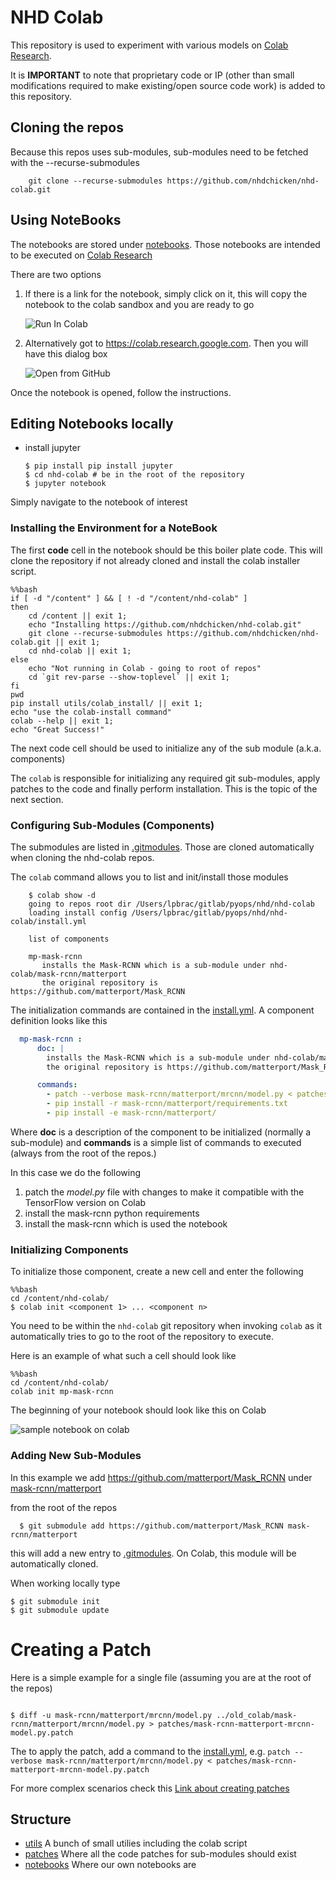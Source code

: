 # NHD Colab

This repository is used to experiment with various models on 
[Colab Research](https://colab.research.google.com/). 

It is **IMPORTANT** to note that proprietary code or IP
(other than small modifications required to make existing/open source code work)
is added to this repository.

## Cloning the repos

Because this repos uses sub-modules, sub-modules need to be fetched
with the --recurse-submodules

```shell script
    git clone --recurse-submodules https://github.com/nhdchicken/nhd-colab.git
```

## Using NoteBooks 

The notebooks are stored under [notebooks](notebooks). Those notebooks 
are intended to be executed on [Colab Research](https://colab.research.google.com/)

There are two options

1. If there is a link for the notebook, simply click on it, this will copy
   the notebook to the colab sandbox and you are ready to go

    ![Run In Colab](images/run-in-colab.png)

2. Alternatively got to https://colab.research.google.com. Then you will have this dialog box

    ![Open from GitHub](images/colab-opennd-dialog.png)
    
Once the notebook is opened, follow the instructions.

## Editing Notebooks locally

- install jupyter

    ```shell script
    $ pip install pip install jupyter
    $ cd nhd-colab # be in the root of the repository
    $ jupyter notebook
    ```

Simply navigate to the notebook of interest    

### Installing the Environment for a NoteBook

The first **code** cell in the notebook should be this boiler plate 
code. This will clone the repository if not already
cloned and install the colab installer script.

```shell script
%%bash
if [ -d "/content" ] && [ ! -d "/content/nhd-colab" ]
then
    cd /content || exit 1;
    echo "Installing https://github.com/nhdchicken/nhd-colab.git"
    git clone --recurse-submodules https://github.com/nhdchicken/nhd-colab.git || exit 1;
    cd nhd-colab || exit 1;
else
    echo "Not running in Colab - going to root of repos"
    cd `git rev-parse --show-toplevel` || exit 1;
fi
pwd
pip install utils/colab_install/ || exit 1;
echo "use the colab-install command"
colab --help || exit 1;
echo "Great Success!"
```

The next code cell should be used to initialize any of the sub module (a.k.a. components)

The ``colab`` is responsible for initializing any required git sub-modules, 
apply patches to the code and finally perform installation. This is the topic 
of the next section.

### Configuring Sub-Modules (Components)

The submodules are listed in [.gitmodules](.gitmodules). Those are cloned
automatically when cloning the nhd-colab repos. 

The ``colab`` command allows you to list and init/install those modules 

```shell script
    $ colab show -d
    going to repos root dir /Users/lpbrac/gitlab/pyops/nhd/nhd-colab
    loading install config /Users/lpbrac/gitlab/pyops/nhd/nhd-colab/install.yml

    list of components

    mp-mask-rcnn
       installs the Mask-RCNN which is a sub-module under nhd-colab/mask-rcnn/matterport
       the original repository is https://github.com/matterport/Mask_RCNN
```

The initialization commands are contained in the [install.yml](install.yml). A component 
definition looks like this 

```yaml
  mp-mask-rcnn :
      doc: |
        installs the Mask-RCNN which is a sub-module under nhd-colab/mask-rcnn/matterport
        the original repository is https://github.com/matterport/Mask_RCNN

      commands:
        - patch --verbose mask-rcnn/matterport/mrcnn/model.py < patches/mask-rcnn-matterport-mrcnn-model.py.patch
        - pip install -r mask-rcnn/matterport/requirements.txt
        - pip install -e mask-rcnn/matterport/
```

Where **doc** is a description of the component to be initialized (normally a sub-module)
and **commands** is a simple list of commands to executed (always from the root of the 
repos.)

In this case we do the following

1. patch the _model.py_ file with changes to make it compatible with the TensorFlow 
   version on Colab
2. install the mask-rcnn python requirements
3. install the mask-rcnn which is used the notebook

### Initializing Components

To initialize those component, create a new cell and enter the following

```shell script
%%bash
cd /content/nhd-colab/
$ colab init <component 1> ... <component n>
```

You need to be within the ``nhd-colab`` git repository when invoking ``colab``
as it automatically tries to go to the root of the repository to execute.

Here is an example of what such a cell should look like

```shell script
%%bash
cd /content/nhd-colab/
colab init mp-mask-rcnn
```

The beginning of your notebook should look like this on Colab

![sample notebook on colab](images/notebook-init.png)

### Adding New Sub-Modules  

In this example we add https://github.com/matterport/Mask_RCNN under 
[mask-rcnn/matterport](mask-rcnn/matterport)

from the root of the repos

```shell script
  $ git submodule add https://github.com/matterport/Mask_RCNN mask-rcnn/matterport
````
this will add a new entry to [.gitmodules](.gitmodules). On Colab, this module 
will be automatically cloned. 

When working locally type

```shell script
$ git submodule init
$ git submodule update
```

# Creating a Patch

Here is a simple example for a single file (assuming you are at the root
of the repos)

```shell script

$ diff -u mask-rcnn/matterport/mrcnn/model.py ../old_colab/mask-rcnn/matterport/mrcnn/model.py > patches/mask-rcnn-matterport-mrcnn-model.py.patch

```

The to apply the patch, add a command to the [install.yml](install.yml), 
e.g. ```patch --verbose mask-rcnn/matterport/mrcnn/model.py < patches/mask-rcnn-matterport-mrcnn-model.py.patch```

For more complex scenarios check this [Link about creating patches](https://www.thegeekstuff.com/2014/12/patch-command-examples/)

## Structure

- [utils](utils) A bunch of small utilies including the colab script
- [patches](patches) Where all the code patches for sub-modules should exist
- [notebooks](notebooks) Where our own notebooks are 